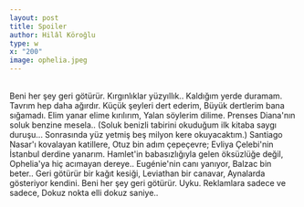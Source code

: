 ```yaml
---
layout: post
title: Spoiler
author: Hilâl Köroğlu
type: w
x: "200"
image: ophelia.jpeg
---
```


<br/>
Beni her şey geri götürür.  
Kırgınlıklar yüzyıllık..  
Kaldığım yerde duramam.  
Tavrım hep daha ağırdır.  
Küçük şeyleri dert ederim,  
Büyük dertlerim bana sığamadı.  
Elim yanar elime kırılırım,  
Yalan söylerim dilime.  
Prenses Diana'nın soluk benzine mesela..  
(Soluk benizli tabirini okuduğum ilk kitaba saygı duruşu...   
Sonrasında yüz yetmiş beş milyon kere okuyacaktım.)  
Santiago Nasar'ı kovalayan katillere,  
Otuz bin adım çepeçevre;  
Evliya Çelebi'nin İstanbul derdine yanarım.  
Hamlet'in babasızlığıyla gelen öksüzlüğe değil,  
Ophelia'ya hiç acımayan dereye..   
Eugénie'nin canı yanıyor, Balzac bin beter..  
Geri götürür bir kağıt kesiği,   
Leviathan bir canavar,  
Aynalarda gösteriyor kendini.  
Beni her şey geri götürür.   
Uyku.   
Reklamlara sadece ve sadece,   
Dokuz nokta elli dokuz saniye..  

